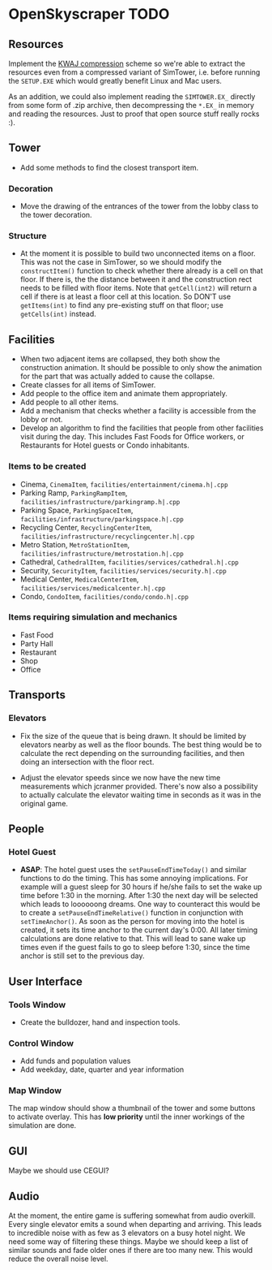 OpenSkyscraper TODO
===================


Resources
---------

Implement the [KWAJ compression](http://www.cabextract.org.uk/libmspack/doc/szdd_kwaj_format.html) scheme so we're able to extract the resources even from a compressed variant of SimTower, i.e. before running the `SETUP.EXE` which would greatly benefit Linux and Mac users.

As an addition, we could also implement reading the `SIMTOWER.EX_` directly from some form of .zip archive, then decompressing the `*.EX_` in memory and reading the resources. Just to proof that open source stuff really rocks :).


Tower
-----

- Add some methods to find the closest transport item.


### Decoration

- Move the drawing of the entrances of the tower from the lobby class to the tower decoration.


### Structure

- At the moment it is possible to build two unconnected items on a floor. This was not the case in SimTower, so we should modify the `constructItem()` function to check whether there already is a cell on that floor. If there is, the the distance between it and the construction rect needs to be filled with floor items. Note that `getCell(int2)` will return
a cell if there is at least a floor cell at this location. So DON'T use `getItems(int)` to find any pre-existing stuff on that floor; use `getCells(int)` instead.


Facilities
----------

- When two adjacent items are collapsed, they both show the construction animation. It should be possible to only show the animation for the part that was actually added to cause the collapse.
- Create classes for all items of SimTower.
- Add people to the office item and animate them appropriately.
- Add people to all other items.
- Add a mechanism that checks whether a facility is accessible from the lobby or not.
- Develop an algorithm to find the facilities that people from other facilities visit during the day. This includes Fast Foods for Office workers, or Restaurants for Hotel guests or Condo inhabitants.


### Items to be created

- Cinema, `CinemaItem`, `facilities/entertainment/cinema.h|.cpp`
- Parking Ramp, `ParkingRampItem`, `facilities/infrastructure/parkingramp.h|.cpp`
- Parking Space, `ParkingSpaceItem`, `facilities/infrastructure/parkingspace.h|.cpp`
- Recycling Center, `RecyclingCenterItem`, `facilities/infrastructure/recyclingcenter.h|.cpp`
- Metro Station, `MetroStationItem`, `facilities/infrastructure/metrostation.h|.cpp`
- Cathedral, `CathedralItem`, `facilities/services/cathedral.h|.cpp`
- Security, `SecurityItem`, `facilities/services/security.h|.cpp`
- Medical Center, `MedicalCenterItem`, `facilities/services/medicalcenter.h|.cpp`
- Condo, `CondoItem`, `facilities/condo/condo.h|.cpp`


### Items requiring simulation and mechanics

- Fast Food
- Party Hall
- Restaurant
- Shop
- Office


Transports
----------

### Elevators

- Fix the size of the queue that is being drawn. It should be limited by elevators nearby as well as the floor bounds. The best thing would be to calculate the rect depending on the surrounding facilities, and then doing an intersection with the floor rect.

- Adjust the elevator speeds since we now have the new time measurements which jcranmer provided. There's now also a possibility to actually calculate the elevator waiting time in seconds as it was in the original game.


People
------

### Hotel Guest

- **ASAP**: The hotel guest uses the `setPauseEndTimeToday()` and similar functions to do the timing. This has some annoying implications. For example will a guest sleep for 30 hours if he/she fails to set the wake up time before 1:30 in the morning. After 1:30 the next day will be selected which leads to loooooong dreams. One way to counteract this would be to create a `setPauseEndTimeRelative()` function in conjunction with `setTimeAnchor()`. As soon as the person for moving into the hotel is created, it sets its time anchor to the current day's 0:00. All later timing calculations are done relative to that. This will lead to sane wake up times even if the guest fails to go to sleep before 1:30, since the time anchor is still set to the previous day.


User Interface
--------------

### Tools Window

- Create the bulldozer, hand and inspection tools.


### Control Window

- Add funds and population values
- Add weekday, date, quarter and year information


### Map Window

The map window should show a thumbnail of the tower and some buttons to activate overlay. This has **low priority** until the inner workings of the simulation are done.


GUI
---

Maybe we should use CEGUI?


Audio
-----

At the moment, the entire game is suffering somewhat from audio overkill. Every single elevator emits a sound when departing and arriving. This leads to incredible noise with as few as 3 elevators on a busy hotel night. We need some way of filtering these things. Maybe we should keep a list of similar sounds and fade older ones if there are too many new. This would reduce the overall noise level.

